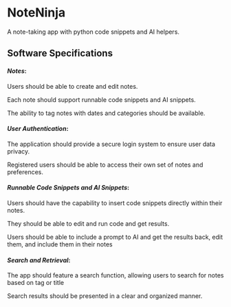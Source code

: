 # NoteNinja
A note-taking app with python code snippets and AI helpers.

## Software Specifications
#### _Notes_:

Users should be able to create and edit notes.

Each note should support runnable code snippets and AI snippets.

The ability to tag notes with dates and categories should be available.


#### _User Authentication_:

The application should provide a secure login system to ensure user data privacy.

Registered users should be able to access their own set of notes and preferences.


#### _Runnable Code Snippets and AI Snippets_:

Users should have the capability to insert code snippets directly within their notes.

They should be able to edit and run code and get results.

Users should be able to include a prompt to AI and get the results back, edit them, and include them in their notes


#### _Search and Retrieval_:

The app should feature a search function, allowing users to search for notes based on tag or title

Search results should be presented in a clear and organized manner. 